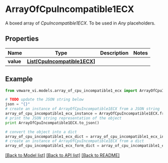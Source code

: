# ArrayOfCpuIncompatible1ECX

A boxed array of *CpuIncompatible1ECX*. To be used in *Any* placeholders. 

## Properties
Name | Type | Description | Notes
------------ | ------------- | ------------- | -------------
**value** | [**List[CpuIncompatible1ECX]**](CpuIncompatible1ECX.md) |  | 

## Example

```python
from vmware_vi.models.array_of_cpu_incompatible1_ecx import ArrayOfCpuIncompatible1ECX

# TODO update the JSON string below
json = "{}"
# create an instance of ArrayOfCpuIncompatible1ECX from a JSON string
array_of_cpu_incompatible1_ecx_instance = ArrayOfCpuIncompatible1ECX.from_json(json)
# print the JSON string representation of the object
print ArrayOfCpuIncompatible1ECX.to_json()

# convert the object into a dict
array_of_cpu_incompatible1_ecx_dict = array_of_cpu_incompatible1_ecx_instance.to_dict()
# create an instance of ArrayOfCpuIncompatible1ECX from a dict
array_of_cpu_incompatible1_ecx_form_dict = array_of_cpu_incompatible1_ecx.from_dict(array_of_cpu_incompatible1_ecx_dict)
```
[[Back to Model list]](../README.md#documentation-for-models) [[Back to API list]](../README.md#documentation-for-api-endpoints) [[Back to README]](../README.md)



